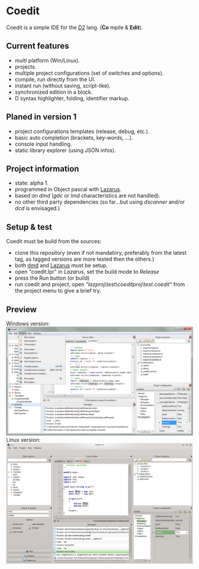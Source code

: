 Coedit
======

Coedit is a simple IDE for the [D2](http://dlang.org) lang. (**Co** mpile & **Edit**).

Current features
----------------
- multi platform (Win/Linux).
- projects.
- multiple project configurations (set of switches and options).
- compile, run directly from the UI.
- instant run (without saving, script-like).
- synchronized edition in a block.
- D syntax highlighter, folding, identifier markup.

Planed in version 1
-------------------
- project configurations templates (release, debug, etc.).
- basic auto completion (brackets, key-words, ...).
- console input handling.
- static library explorer (using JSON infos).

Project information
-------------------
- state: alpha 1.
- programmed in Object pascal with [Lazarus](http://www.lazarus.freepascal.org).
- based on *dmd* (*gdc* or *lmd* characteristics are not handled).
- no other third party dependencies (so far...but using *dscanner* and/or *dcd* is envisaged.)

Setup & test
------------
Coedit must be build from the sources:
- clone this repository (even if not mandatory, preferably from the latest tag, as tagged versions are more tested then the others.)
- both [dmd](http://dlang.org/download.html) and [Lazarus](http://www.lazarus.freepascal.org) must be setup.
- open "coedit.lpr" in *Lazarus*, set the build mode to *Release*
- press the Run button (or build)
- run coedit and project, open *"lazproj\test\coeditproj\test.coedit"* from the project menu to give a brief try.

Preview
-------
Windows version:
![Win screen-cap](lazproj/Gui.tease.png "Coedit GUI preview")
Linux version:
![Nux screen-cap](lazproj/Gui.tease.kde.png "Coedit GUI preview")